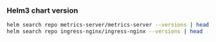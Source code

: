 ### Helm3 chart version

```bash
helm search repo metrics-server/metrics-server --versions | head
helm search repo ingress-nginx/ingress-nginx --versions | head
```
